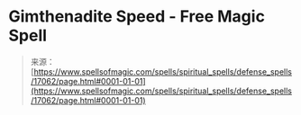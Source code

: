 <!--yml
category: 未分类
date: 2024-06-12 18:57:55
-->

# Gimthenadite Speed - Free Magic Spell

> 来源：[https://www.spellsofmagic.com/spells/spiritual_spells/defense_spells/17062/page.html#0001-01-01](https://www.spellsofmagic.com/spells/spiritual_spells/defense_spells/17062/page.html#0001-01-01)